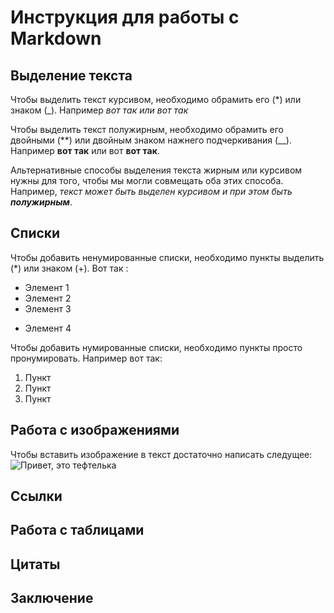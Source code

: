 # Инструкция для работы с Markdown

## Выделение текста

Чтобы выделить текст курсивом, необходимо обрамить его (*) или знаком (_). Например *вот так или _вот так_*

Чтобы выделить текст полужирным, необходимо обрамить его двойными (**) или двойным знаком нажнего подчеркивания (__). Например **вот так** или вот __вот так__.

Альтернативные способы выделения текста жирным или курсивом нужны для того, чтобы мы могли совмещать оба этих способа. Например, _текст может быть выделен курсивом и при этом быть **полужирным**_.

## Списки

Чтобы добавить ненумированные списки, необходимо пункты выделить (*) или знаком (+). Вот так :
* Элемент 1
* Элемент 2
* Элемент 3
+ Элемент 4

Чтобы добавить нумированные списки, необходимо пункты просто пронумировать. Например вот так:
1. Пункт
2. Пункт
3. Пункт

## Работа с изображениями

Чтобы вставить изображение в текст достаточно написать следущее:
![Привет, это тефтелька](teftelka.jpg)

## Ссылки

## Работа с таблицами

## Цитаты

## Заключение